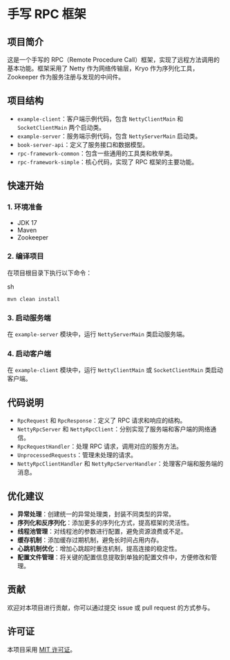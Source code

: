 # 手写 RPC 框架

## 项目简介

这是一个手写的 RPC（Remote Procedure Call）框架，实现了远程方法调用的基本功能。框架采用了 Netty 作为网络传输层，Kryo 作为序列化工具，Zookeeper 作为服务注册与发现的中间件。

## 项目结构

- `example-client`：客户端示例代码，包含 `NettyClientMain` 和 `SocketClientMain` 两个启动类。
- `example-server`：服务端示例代码，包含 `NettyServerMain` 启动类。
- `book-server-api`：定义了服务接口和数据模型。
- `rpc-framework-common`：包含一些通用的工具类和枚举类。
- `rpc-framework-simple`：核心代码，实现了 RPC 框架的主要功能。

## 快速开始

### 1. 环境准备

- JDK 17
- Maven
- Zookeeper

### 2. 编译项目

在项目根目录下执行以下命令：

sh

```
mvn clean install
```

### 3. 启动服务端

在 `example-server` 模块中，运行 `NettyServerMain` 类启动服务端。

### 4. 启动客户端

在 `example-client` 模块中，运行 `NettyClientMain` 或 `SocketClientMain` 类启动客户端。

## 代码说明

- `RpcRequest` 和 `RpcResponse`：定义了 RPC 请求和响应的结构。
- `NettyRpcServer` 和 `NettyRpcClient`：分别实现了服务端和客户端的网络通信。
- `RpcRequestHandler`：处理 RPC 请求，调用对应的服务方法。
- `UnprocessedRequests`：管理未处理的请求。
- `NettyRpcClientHandler` 和 `NettyRpcServerHandler`：处理客户端和服务端的消息。

## 优化建议

- **异常处理**：创建统一的异常处理类，封装不同类型的异常。
- **序列化和反序列化**：添加更多的序列化方式，提高框架的灵活性。
- **线程池管理**：对线程池的参数进行配置，避免资源浪费或不足。
- **缓存机制**：添加缓存过期机制，避免长时间占用内存。
- **心跳机制优化**：增加心跳超时重连机制，提高连接的稳定性。
- **配置文件管理**：将关键的配置信息提取到单独的配置文件中，方便修改和管理。

## 贡献

欢迎对本项目进行贡献，你可以通过提交 issue 或 pull request 的方式参与。

## 许可证

本项目采用 [MIT 许可证]()。